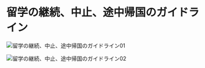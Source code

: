 # 留学の継続、中止、途中帰国のガイドライン

![留学の継続、中止、途中帰国のガイドライン01](https://github.com/gsc-aoyama/docs4gsc/blob/master/2016/study-abroad-guideline-01_01.jpg?raw=true)

![留学の継続、中止、途中帰国のガイドライン02](https://github.com/gsc-aoyama/docs4gsc/blob/master/2016/study-abroad-guideline-01_02.jpg?raw=true)
